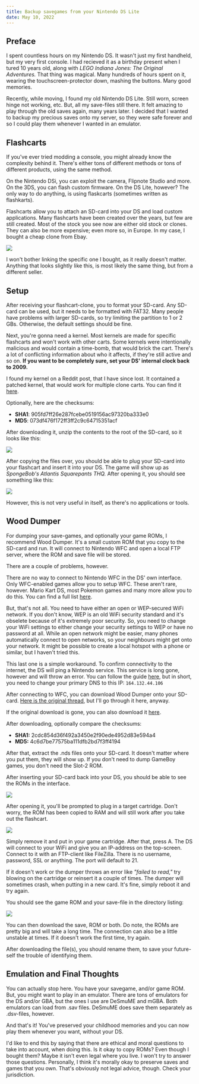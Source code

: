 ```yaml
---
title: Backup savegames from your Nintendo DS Lite
date: May 10, 2022
---
```


## Preface

I spent countless hours on my Nintendo DS. It wasn't just my first handheld, but my very first console. I had recieved it as a birthday present when I tured 10 years old, along with *LEGO Indiana Jones: The Original Adventures.* That thing was magical. Many hundreds of hours spent on it, wearing the touchscreen-protector down, mashing the buttons. Many good memories.

Recently, while moving, I found my old Nintendo DS Lite. Still worn, screen hinge not working, etc. But, all my save-files still there. It felt amazing to play through the old saves again, many years later. I decided that I wanted to backup my precious saves onto my server, so they were safe forever and so I could play them whenever I wanted in an emulator.

## Flashcarts

If you've ever tried modding a console, you might already know the complexity behind it. There's either tons of different methods or tons of different products, using the same method.

On the Nintendo DSi, you can exploit the camera, Flipnote Studio and more. On the 3DS, you can flash custom firmware. On the DS Lite, however? The only way to do anything, is using flaskcarts (sometimes written as flashkarts).

Flashcarts allow you to attach an SD-card into your DS and load custom applications. Many flashcarts have been created over the years, but few are still created. Most of the stock you see now are either old stock or clones. They can also be more expensive; even more so, in Europe. In my case, I bought a cheap clone from Ebay.

![](/nds/_flashcart.png "")

I won't bother linking the specific one I bought, as it really doesn't matter. Anything that looks slightly like this, is most likely the same thing, but from a different seller.

## Setup

After receiving your flashcart-clone, you to format your SD-card. Any SD-card can be used, but it needs to be formatted with FAT32. Many people have problems with larger SD-cards, so try limiting the partition to 1 or 2 GBs. Otherwise, the default settings should be fine.

Next, you're gonna need a kernel. Most kernels are made for specific flashcarts and won't work with other carts. Some kernels were intentionally malicious and would contain a time-bomb, that would brick the cart. There's a lot of conflicting information about who it affects, if they're still active and so on. **If you want to be completely sure, set your DS' internal clock back to 2009.**

I found my kernel on a Reddit post, that I have since lost. It contained a patched kernel, that would work for multiple clone carts. You can find it [here](/nds/flashcart_kernel.zip).

Optionally, here are the checksums:
* **SHA1**: 905fd7ff26e287fcebe0519156ac97320ba333e0
* **MD5**: 073df476f172ff3ff2c9c64715351acf

After downloading it, unzip the contents to the root of the SD-card, so it looks like this:

![](/nds/_sdroot1.png "")

After copying the files over, you should be able to plug your SD-card into your flashcart and insert it into your DS. The game will show up as *SpongeBob's Atlantis Squarepants THQ.* After opening it, you should see something like this:

![](/nds/_kernel.jpg "")

However, this is not very useful in itself, as there's no applications or tools.

## Wood Dumper

For dumping your save-games, and optionally your game ROMs, I recommend Wood Dumper. It's a small custom ROM that you copy to the SD-card and run. It will connect to Nintendo WFC and open a local FTP server, where the ROM and save file will be stored.

There are a couple of problems, however. 

There are no way to connect to Nintendo WFC in the DS' own interface. Only WFC-enabled games allow you to setup WFC. These aren't rare, however. Mario Kart DS, most Pokemon games and many more allow you to do this. You can find a full list [here](https://en.wikipedia.org/wiki/List_of_Nintendo_DS_Wi-Fi_Connection_games).

But, that's not all. You need to have either an open or WEP-secured WiFi network. If you don't know, WEP is an old WiFi security standard and it's obselete because of it's extremely poor security. So, you need to change your WiFi settings to either change your security settings to WEP or have no password at all. While an open network might be easier, many phones automatically connect to open networks, so your neighbours might get onto your network. It might be possible to create a local hotspot with a phone or similar, but I haven't tried this.

This last one is a simple workaround. To confirm connectivity to the internet, the DS will ping a Nintendo service. This service is long gone, however and will throw an error. You can follow the guide [here](https://wii.guide/wiimmfi#instructions-4), but in short, you need to change your primary DNS to this IP: `164.132.44.106`

After connecting to WFC, you can download Wood Dumper onto your SD-card. [Here is the original thread](https://digiex.net/threads/wood-dumper-dump-nintendo-ds-roms-and-save-games-over-wi-fi-with-an-nintendo-ds.14729/), but I'll go through it here, anyway.

If the original download is gone, you can also download it [here](/nds/wooddumper_r89.zip). 

After downloading, optionally compare the checksums:
* **SHA1:** 2cdc854d36f492a3450e2f90ede4952d83e594a4
* **MD5:** 4c6d7be77575ba111dfb2bd7f3ff4194

After that, extract the .nds files onto your SD-card. It doesn't matter where you put them, they will show up. If you don't need to dump GameBoy games, you don't need the Slot-2 ROM.

After inserting your SD-card back into your DS, you should be able to see the ROMs in the interface.

![](/nds/_wooddumper.jpg "")

After opening it, you'll be prompted to plug in a target cartridge. Don't worry, the ROM has been copied to RAM and will still work after you take out the flashcart.

![](/nds/_targetcard.jpg "")

Simply remove it and put in your game cartridge. After that, press A. The DS will connect to your WiFi and give you an IP-address on the top-screen. Connect to it with an FTP-client like FileZilla. There is no username, password, SSL or anything. The port will default to 21.

If it doesn't work or the dumper throws an error like *"failed to read,"* try blowing on the cartridge or reinsert it a couple of times. The dumper will sometimes crash, when putting in a new card. It's fine, simply reboot it and try again.

You should see the game ROM and your save-file in the directory listing:

![](/nds/_directory.png "")

You can then download the save, ROM or both. Do note, the ROMs are pretty big and will take a long time. The connection can also be a little unstable at times. If it doesn't work the first time, try again.

After downloading the file(s), you should rename them, to save your future-self the trouble of identifying them.

## Emulation and Final Thoughts

You can actually stop here. You have your savegame, and/or game ROM. But, you might want to play in an emulator. There are tons of emulators for the DS and/or GBA, but the ones I use are DeSmuME and mGBA. Both emulators can load from .sav files. DeSmuME does save them separately as .dsv-files, however.

And that's it! You've preserved your childhood memories and you can now play them whenever you want, without your DS.

I'd like to end this by saying that there are ethical and moral questions to take into account, when doing this. Is it okay to copy ROMs? Even though I bought them? Maybe it isn't even legal where you live. I won't try to answer those questions. Personally, I think it's morally okay to preserve saves and games that you own. That's obviously not legal advice, though. Check your jurisdiction.
